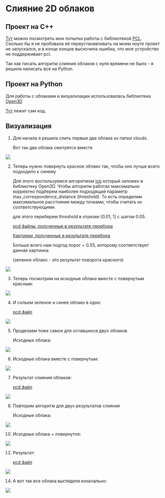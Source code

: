 # Слияние 2D облаков
## Проект на C++
[Тут](https://github.com/PostRed/Cloud_Merging_Visualization/blob/main/CloudVisualization/main.cpp) можно посмотреть мои попытки работы с библиотекой [PCL](https://github.com/PointCloudLibrary/pcl). Сколько бы я не пробовала её переустанавливать на моем ноуте проект не запускался, и в конце концов выскочила ошибка, что мое устройство не поддерживает pcl.

Так как писать алгоритм слияния облаков с нуля времени не было - я решила написать все на Python.

## Проект на Python

Для работы с облаками и визуализации использовалась библиотека [Open3D](https://www.open3d.org/docs/release/getting_started.html)

[Тут](https://github.com/PostRed/Cloud_Merging_Visualization/blob/main/cloud_merging.ipynb) лежит сам код.

## Визуализация

1. Для начала я решила слить первые два облака из папки clouds.
   
   Вот так два облака смотрятся вместе

<img src="pictures_merged/clouds_9_12.png">  

2. Теперь нужно повернуть красное облако так, чтобы оно лучше всего подходило к синему

   Для этого воспользуемся алгоритмом [icp](https://www.open3d.org/docs/latest/python_api/open3d.pipelines.registration.registration_icp.html) который заложен в библиотеку Open3D. Чтобы алгоритм работал максимально корректно подберем наиболее подходящий параметр max_correspondence_distance (threshold). То есть определим максимальное расстояние между точками, чтобы считать их соответствующими.

   для этого переберем threshold в отрезке [0.01, 1] с шагом 0.05.

   [pcd файлы, полученные в результате перебора](https://github.com/PostRed/Cloud_Merging_Visualization/tree/main/thresholds1)
   
   [Картинки, полученные в результате перебора](https://github.com/PostRed/Cloud_Merging_Visualization/tree/main/pictures_thresholds1)

   Больше всего нам подгод порог = 0.55, которому соответствует данная картинка:

   (зеленое облако - это результат поворота красного)
   
<img src="pictures_thresholds1/cloud_0.56.png">  

3. Теперь посмотрим на исходные облака вместе с повернутым красным:

<img src="pictures_merged/clouds_9_12_merged.png">  

4. И сольем зеленое и синее облако в одно:

   [pcd файл](https://github.com/PostRed/Cloud_Merging_Visualization/blob/main/thresholds_final/clouds_9_12.pcd)

<img src="pictures_merged/clouds_9_12_result.png"> 

5. Проделаем тоже самое для оставшихся двух облаков

   Исходные облака:
   
<img src="pictures_merged/clouds_13_17.png"> 

6. Исходные облака вместе с повернутым:

<img src="pictures_merged/clouds_13_17_merged.png"> 

7. Результат слияния облаков:

   [pcd файл](https://github.com/PostRed/Cloud_Merging_Visualization/blob/main/thresholds_final/clouds_13_17.pcd)
   
<img src="pictures_merged/clouds_13_17_result.png"> 

8. Повторим алгоритм для двух результатов слияния

   Исходные облака:
   
<img src="pictures_merged/clouds_all.png">

10. Исходные облака + повернутое:
<img src="pictures_merged/clouds_all_merged.png">

12. Результат:

    [pcd файл](https://github.com/PostRed/Cloud_Merging_Visualization/blob/main/thresholds_final/clouds_all.pcd)
<img src="pictures_merged/clouds_all_result.png">

14. А вот так все облака выглядели изначально:
<img src="pictures_merged/clouds_all_before_result.png"> 
